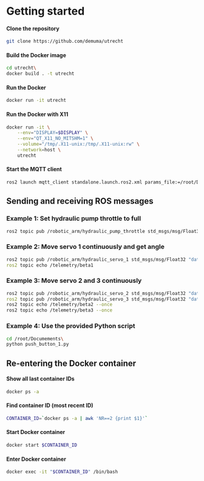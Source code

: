# Getting started

#### Clone the repository
```bash
git clone https://github.com/demuma/utrecht
```

#### Build the Docker image
```bash
cd utrecht\
docker build . -t utrecht
```

#### Run the Docker
```bash
docker run -it utrecht
```

#### Run the Docker with X11
```bash
docker run -it \
    --env="DISPLAY=$DISPLAY" \
    --env="QT_X11_NO_MITSHM=1" \
    --volume="/tmp/.X11-unix:/tmp/.X11-unix:rw" \
    --network=host \
    utrecht
```

#### Start the MQTT client
```bash
ros2 launch mqtt_client standalone.launch.ros2.xml params_file:=/root/Documents/bridge.yaml &
```

## Sending and receiving ROS messages
### Example 1: Set hydraulic pump throttle to full
```bash
ros2 topic pub /robotic_arm/hydraulic_pump_throttle std_msgs/msg/Float32 "data: 1200" -1
```

### Example 2: Move servo 1 continuously and get angle
```bash
ros2 topic pub /robotic_arm/hydraulic_servo_1 std_msgs/msg/Float32 "data: 1050" -1\
ros2 topic echo /telemetry/beta1
```

### Example 3: Move servo 2 and 3 continuously
```bash
ros2 topic pub /robotic_arm/hydraulic_servo_2 std_msgs/msg/Float32 "data: 1050" -1\
ros2 topic pub /robotic_arm/hydraulic_servo_3 std_msgs/msg/Float32 "data: 1050" -1
ros2 topic echo /telemetry/beta2 --once
ros2 topic echo /telemetry/beta3 --once
```

### Example 4: Use the provided Python script
```bash
cd /root/Documements\
python push_button_1.py
```

## Re-entering the Docker container
#### Show all last container IDs
```bash
docker ps -a
```

#### Find container ID (most recent ID)
```bash
CONTAINER_ID=`docker ps -a | awk 'NR==2 {print $1}'`
```

#### Start Docker container
```bash
docker start $CONTAINER_ID
```

#### Enter Docker container
```bash
docker exec -it "$CONTAINER_ID" /bin/bash
```
